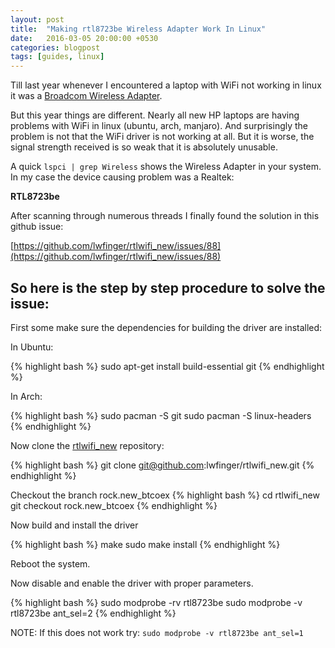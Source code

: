 ```yaml
---
layout: post
title:  "Making rtl8723be Wireless Adapter Work In Linux"
date:   2016-03-05 20:00:00 +0530
categories: blogpost
tags: [guides, linux]
---
```


Till last year whenever I encountered a laptop with WiFi not working in linux it was a [Broadcom Wireless Adapter](https://wiki.archlinux.org/index.php/Broadcom_wireless#History).

But this year things are different. Nearly all new HP laptops are having problems with WiFi in linux (ubuntu, arch, manjaro). And surprisingly the problem is not that the WiFi driver is not working at all. But it is worse, the signal strength received is so weak that it is absolutely unusable.

A quick `lspci | grep Wireless` shows the Wireless Adapter in your system. In my case the device causing problem was a Realtek:

**RTL8723be**

After scanning through numerous threads I finally found the solution in this github issue:

[https://github.com/lwfinger/rtlwifi_new/issues/88](https://github.com/lwfinger/rtlwifi_new/issues/88)


So here is the step by step procedure to solve the issue:
---------------------------------------------------------

First some make sure the dependencies for building the driver are installed:

In Ubuntu:

{% highlight bash %}
sudo apt-get install build-essential git
{% endhighlight %}

In Arch:

{% highlight bash %}
sudo pacman -S git
sudo pacman -S linux-headers
{% endhighlight %}

Now clone the [rtlwifi_new](https://github.com/lwfinger/rtlwifi_new) repository:

{% highlight bash %}
git clone git@github.com:lwfinger/rtlwifi_new.git
{% endhighlight %}

Checkout the branch rock.new_btcoex
{% highlight bash %}
cd rtlwifi_new
git checkout rock.new_btcoex
{% endhighlight %}

Now build and install the driver

{% highlight bash %}
make
sudo make install
{% endhighlight %}

Reboot the system.

Now disable and enable the driver with proper parameters.

{% highlight bash %}
sudo modprobe -rv rtl8723be
sudo modprobe -v rtl8723be ant_sel=2
{% endhighlight %}

NOTE: If this does not work try: `sudo modprobe -v rtl8723be ant_sel=1`
